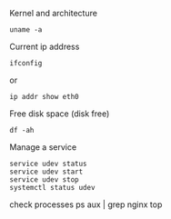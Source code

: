 
Kernel and architecture
```
uname -a
```
Current ip address
```
ifconfig
```
or
```
ip addr show eth0
```
Free disk space (disk free)
```
df -ah
```

Manage a service
```
service udev status
service udev start
service udev stop
systemctl status udev
```

check processes
ps aux | grep nginx
top
